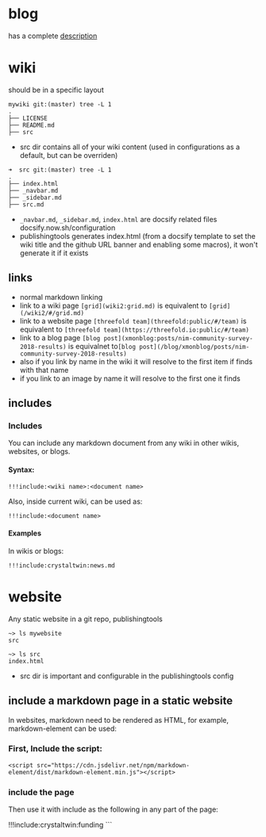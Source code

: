 # blog 

has a complete [description](./blog.md)


# wiki
should be in a specific layout

```➜
mywiki git:(master) tree -L 1
.
├── LICENSE
├── README.md
├── src

```
- src dir contains all of your wiki content (used in configurations as a default, but can be overriden)
```
➜  src git:(master) tree -L 1
.
├── index.html
├── _navbar.md
├── _sidebar.md
├── src.md

```
- `_navbar.md`, `_sidebar.md`, `index.html` are docsify related files docsify.now.sh/configuration
- publishingtools generates index.html (from a docsify template to set the wiki title and the github URL banner and enabling some macros), it won't generate it if it exists

## links
- normal markdown linking
- link to a wiki page `[grid](wiki2:grid.md)` is equivalent to `[grid](/wiki2/#/grid.md)`
- link to a website page `[threefold team](threefold:public/#/team)` is equivalent to `[threefold team](https://threefold.io:public/#/team)`
- link to a blog page `[blog post](xmonblog:posts/nim-community-survey-2018-results)` is equivalnet to`[blog post](/blog/xmonblog/posts/nim-community-survey-2018-results)`
- also if you link by name in the wiki it will resolve to the first item if finds with that name
- if you link to an image by name it will resolve to the first one it finds

## includes

### Includes
You can include any markdown document from any wiki in other wikis, websites, or blogs.

#### Syntax:

```
!!!include:<wiki name>:<document name>
```
Also, inside current wiki, can be used as:
```
!!!include:<document name>
```

#### Examples

In wikis or blogs:

```
!!!include:crystaltwin:news.md
```




# website
Any static website in a git repo, publishingtools

```
~> ls mywebsite
src

~> ls src
index.html

```

- src dir is important and configurable in the publishingtools config


## include a markdown page in a static website

In websites, markdown need to be rendered as HTML, for example, markdown-element can be used:

### First, Include the script:


```
<script src="https://cdn.jsdelivr.net/npm/markdown-element/dist/markdown-element.min.js"></script>
```
### include the page
Then use it with include as the following in any part of the page:

<mark-down>
!!!include:crystaltwin:funding
</mark-down>
```
